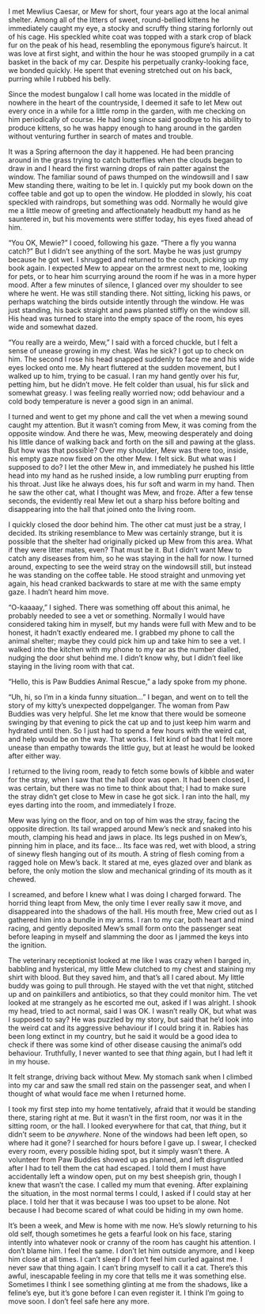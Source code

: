 I met Mewlius Caesar, or Mew for short, four years ago at the local animal shelter. Among all of the litters of sweet, round-bellied kittens he immediately caught my eye, a stocky and scruffy thing staring forlornly out of his cage. His speckled white coat was topped with a stark crop of black fur on the peak of his head, resembling the eponymous figure’s haircut. It was love at first sight, and within the hour he was stooped grumpily in a cat basket in the back of my car. Despite his perpetually cranky-looking face, we bonded quickly. He spent that evening stretched out on his back, purring while I rubbed his belly.

Since the modest bungalow I call home was located in the middle of nowhere in the heart of the countryside, I deemed it safe to let Mew out every once in a while for a little romp in the garden, with me checking on him periodically of course. He had long since said goodbye to his ability to produce kittens, so he was happy enough to hang around in the garden without venturing further in search of mates and trouble.

It was a Spring afternoon the day it happened. He had been prancing around in the grass trying to catch butterflies when the clouds began to draw in and I heard the first warning drops of rain patter against the window. The familiar sound of paws thumped on the windowsill and I saw Mew standing there, waiting to be let in. I quickly put my book down on the coffee table and got up to open the window. He plodded in slowly, his coat speckled with raindrops, but something was odd. Normally he would give me a little meow of greeting and affectionately headbutt my hand as he sauntered in, but his movements were stiffer today, his eyes fixed ahead of him.

“You OK, Mewie?” I cooed, following his gaze. “There a fly you wanna catch?” But I didn’t see anything of the sort. Maybe he was just grumpy because he got wet. I shrugged and returned to the couch, picking up my book again. I expected Mew to appear on the armrest next to me, looking for pets, or to hear him scurrying around the room if he was in a more hyper mood. After a few minutes of silence, I glanced over my shoulder to see where he went. He was still standing there. Not sitting, licking his paws, or perhaps watching the birds outside intently through the window. He was just standing, his back straight and paws planted stiffly on the window sill. His head was turned to stare into the empty space of the room, his eyes wide and somewhat dazed.

“You really are a weirdo, Mew,” I said with a forced chuckle, but I felt a sense of unease growing in my chest. Was he sick? I got up to check on him. The second I rose his head snapped suddenly to face me and his wide eyes locked onto me. My heart fluttered at the sudden movement, but I walked up to him, trying to be casual. I ran my hand gently over his fur, petting him, but he didn’t move. He felt colder than usual, his fur slick and somewhat greasy. I was feeling really worried now; odd behaviour and a cold body temperature is never a good sign in an animal.

I turned and went to get my phone and call the vet when a mewing sound caught my attention. But it wasn’t coming from Mew, it was coming from the opposite window. And there he was, Mew, meowing desperately and doing his little dance of walking back and forth on the sill and pawing at the glass. But how was that possible? Over my shoulder, Mew was there too, inside, his empty gaze now fixed on the other Mew. I felt sick. But what was I supposed to do? I let the other Mew in, and immediately he pushed his little head into my hand as he rushed inside, a low rumbling purr erupting from his throat. Just like he always does, his fur soft and warm in my hand. Then he saw the other cat, what I thought was Mew, and froze. After a few tense seconds, the evidently real Mew let out a sharp hiss before bolting and disappearing into the hall that joined onto the living room.

I quickly closed the door behind him. The other cat must just be a stray, I decided. Its striking resemblance to Mew was certainly strange, but it is possible that the shelter had originally picked up Mew from this area. What if they were litter mates, even? That must be it. But I didn’t want Mew to catch any diseases from him, so he was staying in the hall for now. I turned around, expecting to see the weird stray on the windowsill still, but instead he was standing on the coffee table. He stood straight and unmoving yet again, his head cranked backwards to stare at me with the same empty gaze. I hadn’t heard him move.

“O-kaaaay,” I sighed. There was something off about this animal, he probably needed to see a vet or something. Normally I would have considered taking him in myself, but my hands were full with Mew and to be honest, it hadn’t exactly endeared me. I grabbed my phone to call the animal shelter; maybe they could pick him up and take him to see a vet. I walked into the kitchen with my phone to my ear as the number dialled, nudging the door shut behind me. I didn’t know why, but I didn’t feel like staying in the living room with that cat.

“Hello, this is Paw Buddies Animal Rescue,” a lady spoke from my phone.

“Uh, hi, so I’m in a kinda funny situation…” I began, and went on to tell the story of my kitty’s unexpected doppelganger. The woman from Paw Buddies was very helpful. She let me know that there would be someone swinging by that evening to pick the cat up and to just keep him warm and hydrated until then. So I just had to spend a few hours with the weird cat, and help would be on the way. That works. I felt kind of bad that I felt more unease than empathy towards the little guy, but at least he would be looked after either way.

I returned to the living room, ready to fetch some bowls of kibble and water for the stray, when I saw that the hall door was open. It had been closed, I was certain, but there was no time to think about that; I had to make sure the stray didn’t get close to Mew in case he got sick. I ran into the hall, my eyes darting into the room, and immediately I froze.

Mew was lying on the floor, and on top of him was the stray, facing the opposite direction. Its tail wrapped around Mew’s neck and snaked into his mouth, clamping his head and jaws in place. Its legs pushed in on Mew’s, pinning him in place, and its face… Its face was red, wet with blood, a string of sinewy flesh hanging out of its mouth. A string of flesh coming from a ragged hole on Mew’s back. It stared at me, eyes glazed over and blank as before, the only motion the slow and mechanical grinding of its mouth as it chewed.

I screamed, and before I knew what I was doing I charged forward. The horrid thing leapt from Mew, the only time I ever really saw it move, and disappeared into the shadows of the hall. His mouth free, Mew cried out as I gathered him into a bundle in my arms. I ran to my car, both heart and mind racing, and gently deposited Mew’s small form onto the passenger seat before leaping in myself and slamming the door as I jammed the keys into the ignition.

The veterinary receptionist looked at me like I was crazy when I barged in, babbling and hysterical, my little Mew clutched to my chest and staining my shirt with blood. But they saved him, and that’s all I cared about. My little buddy was going to pull through. He stayed with the vet that night, stitched up and on painkillers and antibiotics, so that they could monitor him. The vet looked at me strangely as he escorted me out, asked if I was alright. I shook my head, tried to act normal, said I was OK. I wasn’t really OK, but what was I supposed to say? He was puzzled by my story, but said that he’d look into the weird cat and its aggressive behaviour if I could bring it in. Rabies has been long extinct in my country, but he said it would be a good idea to check if there was some kind of other disease causing the animal’s odd behaviour. Truthfully, I never wanted to see that *thing* again, but I had left it in my house.

It felt strange, driving back without Mew. My stomach sank when I climbed into my car and saw the small red stain on the passenger seat, and when I thought of what would face me when I returned home.

I took my first step into my home tentatively, afraid that it would be standing there, staring right at me. But it wasn’t in the first room, nor was it in the sitting room, or the hall. I looked everywhere for that cat, that *thing*, but it didn’t seem to be *anywhere*. None of the windows had been left open, so where had it gone? I searched for hours before I gave up. I swear, I checked every room, every possible hiding spot, but it simply wasn’t there. A volunteer from Paw Buddies showed up as planned, and left disgruntled after I had to tell them the cat had escaped. I told them I must have accidentally left a window open, put on my best sheepish grin, though I knew that wasn’t the case. I called my mum that evening. After explaining the situation, in the most normal terms I could, I asked if I could stay at her place. I told her that it was because I was too upset to be alone. Not because I had become scared of what could be hiding in my own home.

It’s been a week, and Mew is home with me now. He’s slowly returning to his old self, though sometimes he gets a fearful look on his face, staring intently into whatever nook or cranny of the room has caught his attention. I don’t blame him. I feel the same. I don’t let him outside anymore, and I keep him close at all times. I can’t sleep if I don’t feel him curled against me. I never saw that thing again. I can’t bring myself to call it a cat. There’s this awful, inescapable feeling in my core that tells me it was something else. Sometimes I think I see something glinting at me from the shadows, like a feline’s eye, but it’s gone before I can even register it. I think I’m going to move soon. I don’t feel safe here any more.